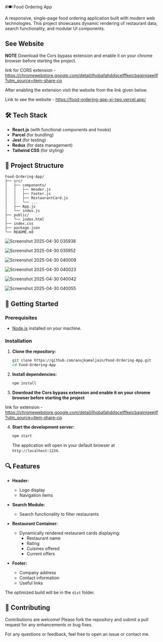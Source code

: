 #🍽️ Food Ordering App

A responsive, single-page food ordering application built with modern web technologies. This project showcases dynamic rendering of restaurant data, search functionality, and modular UI components.

## See Website

**NOTE**
Download the Cors bypass extension and enable it on your chrome browser before starting the project.

link for CORS extension -  https://chromewebstore.google.com/detail/lhobafahddgcelffkeicbaginigeejlf?utm_source=item-share-cp

After enabling the extension visit the website from the link given below.

Link to see the website - https://food-ordering-app-xi-two.vercel.app/

## 🛠️ Tech Stack

- **React.js** (with functional components and hooks)
- **Parcel** (for bundling)
- **Jest** (for testing)
- **Redux** (for data management)
- **Tailwind CSS** (for styling)

## 📁 Project Structure

```
Food-Ordering-App/
├── src/
│   ├── components/
│   │   ├── Header.js
│   │   ├── Footer.js
│   │   ├── RestaurantCard.js
│   │   └── ...
│   ├── App.js
│   └── index.js
├── public/
│   └── index.html
├── index.css
├── package.json
└── README.md
```

![Screenshot 2025-04-30 035938](https://github.com/user-attachments/assets/7c712950-5aa5-481f-995e-9b5376286c59)

![Screenshot 2025-04-30 035952](https://github.com/user-attachments/assets/7a8c0c3a-aacb-4e40-b9b5-4e1c30d903f9)

![Screenshot 2025-04-30 040009](https://github.com/user-attachments/assets/57242147-b8c9-41c2-af7e-5669fb72eeb5)

![Screenshot 2025-04-30 040023](https://github.com/user-attachments/assets/5ae50980-93cc-4a33-8ef5-c8302202671b)

![Screenshot 2025-04-30 040042](https://github.com/user-attachments/assets/106084b5-5163-4a74-afc3-879231b2c480)

![Screenshot 2025-04-30 040055](https://github.com/user-attachments/assets/397e1006-dc54-4d63-a207-15248cc02bd6)



## 🚀 Getting Started

### Prerequisites

- [Node.js](https://nodejs.org/) installed on your machine.

### Installation

1. **Clone the repository:**

   ```bash
   git clone https://github.com/anujkamaljain/Food-Ordering-App.git
   cd Food-Ordering-App
   ```


2. **Install dependencies:**

   ```bash
   npm install
   ```


3. **Download the Cors bypass extension and enable it on your chrome browser before starting the project**

link for extension - https://chromewebstore.google.com/detail/lhobafahddgcelffkeicbaginigeejlf?utm_source=item-share-cp

4. **Start the development server:**


   ```bash
   npm start
   ```


   The application will open in your default browser at `http://localhost:1234`.

## 🔍 Features

- **Header:**
  - Logo display
  - Navigation items 

- **Search Module:**
  - Search functionality to filter restaurants

- **Restaurant Container:**
  - Dynamically rendered restaurant cards displaying:
    - Restaurant name
    - Rating
    - Cuisines offered
    - Current offers

- **Footer:**
  - Company address
  - Contact information
  - Useful links

The optimized build will be in the `dist` folder.

## 🤝 Contributing

Contributions are welcome! Please fork the repository and submit a pull request for any enhancements or bug fixes.

For any questions or feedback, feel free to open an issue or contact me.
